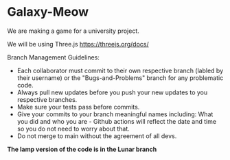 # Galaxy-Meow

We are making a game for a university project.

We will be using Three.js
https://threejs.org/docs/

Branch Management Guidelines:
- Each collaborator must commit to their own respective branch (labled by their username) or the "Bugs-and-Problems" branch for any problematic code.
- Always pull new updates before you push your new updates to you respective branches.
- Make sure your tests pass before commits.
- Give your commits to your branch meaningful names including: What you did and who you are - Github actions will reflect the date and time so you do not need to worry about that.
- Do not merge to main without the agreement of all devs.


**The lamp version of the code is in the Lunar branch**
